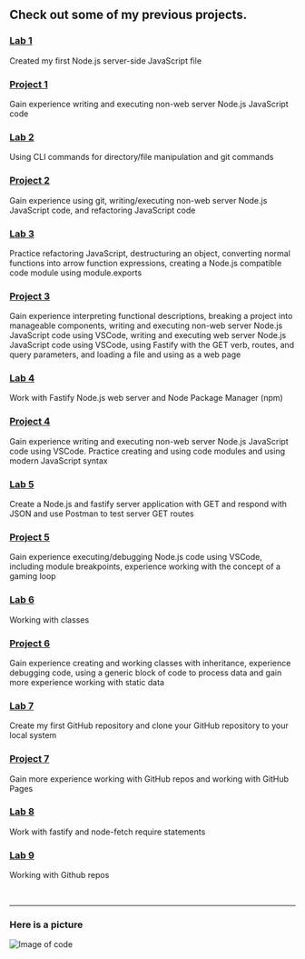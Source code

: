 ## **Check out some of my previous projects.**

### [Lab 1](https://tguthrie1765.github.io/cit281-lab1/)
Created my first Node.js server-side JavaScript file

### [Project 1](https://tguthrie1765.github.io/cit281-p1/)
Gain experience writing and executing non-web server Node.js JavaScript code

### [Lab 2](https://tguthrie1765.github.io/cit281-lab2/)
Using CLI commands for directory/file manipulation and git commands

### [Project 2](https://tguthrie1765.github.io/cit281-p2/)
Gain experience using git, writing/executing non-web server Node.js JavaScript code, and refactoring JavaScript code

### [Lab 3](https://tguthrie1765.github.io/cit281-lab3/)
Practice refactoring JavaScript, destructuring an object, converting normal functions into arrow function expressions, creating a Node.js compatible code module using module.exports

### [Project 3](https://tguthrie1765.github.io/cit281-p3/)
Gain experience interpreting functional descriptions, breaking a project into manageable components, writing and executing non-web server Node.js JavaScript code using VSCode, 
writing and executing web server Node.js JavaScript code using VSCode, using Fastify with the GET verb, routes, and query parameters, and loading a file and using as a web page

### [Lab 4](https://tguthrie1765.github.io/cit281-lab4/)
Work with Fastify Node.js web server and Node Package Manager (npm)

### [Project 4](https://tguthrie1765.github.io/cit281-p4/)
Gain experience writing and executing non-web server Node.js JavaScript code using VSCode. Practice creating and using code modules and using modern JavaScript syntax

### [Lab 5](https://tguthrie1765.github.io/cit281-lab5/)
Create a Node.js and fastify server application with GET and respond with JSON and use Postman to test server GET routes

### [Project 5](https://tguthrie1765.github.io/cit281-p5/)
Gain experience executing/debugging Node.js code using VSCode, including module breakpoints, experience working with the concept of a gaming loop

### [Lab 6](https://tguthrie1765.github.io/cit281-lab6/)
Working with classes

### [Project 6](https://tguthrie1765.github.io/cit281-p6/)
Gain experience creating and working classes with inheritance, experience debugging code, using a generic block of code to process data and gain more experience working with static data

### [Lab 7](https://tguthrie1765.github.io/cit281-lab7/)
Create my first GitHub repository and clone your GitHub repository to your local system

### [Project 7](https://tguthrie1765.github.io/cit281-p7/)
Gain more experience working with GitHub repos and working with GitHub Pages

### [Lab 8](https://tguthrie1765.github.io/cit281-lab8/)
Work with fastify and node-fetch require statements

### [Lab 9](https://tguthrie1765.github.io/cit281-lab9/)
Working with Github repos 

<br>
<hr>


### Here is a picture 
![Image of code](https://images.unsplash.com/photo-1488590528505-98d2b5aba04b?ixid=MnwxMjA3fDB8MHxzZWFyY2h8MzZ8fGNvbXB1dGVyfGVufDB8fDB8fA%3D%3D&ixlib=rb-1.2.1&auto=format&fit=crop&w=500&q=60)
